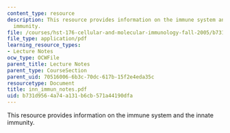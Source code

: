 ```yaml
---
content_type: resource
description: This resource provides information on the immune system and the innate
  immunity.
file: /courses/hst-176-cellular-and-molecular-immunology-fall-2005/b731d9564a74a131b6cb571a44190dfa_inn_immun_notes.pdf
file_type: application/pdf
learning_resource_types:
- Lecture Notes
ocw_type: OCWFile
parent_title: Lecture Notes
parent_type: CourseSection
parent_uid: 70516006-6b3c-70dc-617b-15f2e4eda35c
resourcetype: Document
title: inn_immun_notes.pdf
uid: b731d956-4a74-a131-b6cb-571a44190dfa
---
```

This resource provides information on the immune system and the innate immunity.

